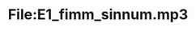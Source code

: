 ---
title: File:E1_fimm_sinnum.mp3
recording of: fimm sinnum
reading speed: slow
speaker: E
license: CC0
---